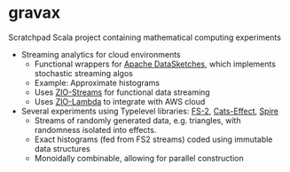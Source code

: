 # gravax
Scratchpad Scala project containing mathematical computing experiments

* Streaming analytics for cloud environments
  * Functional wrappers for [Apache DataSketches](https://datasketches.apache.org), which implements stochastic streaming algos
  * Example: Approximate histograms
  * Uses [ZIO-Streams](https://zio.dev/reference/stream/) for functional data streaming
  * Uses [ZIO-Lambda](https://zio.dev/zio-lambda/) to integrate with AWS cloud
* Several experiments using Typelevel libraries:  [FS-2](https://fs2.io), [Cats-Effect](https://typelevel.org/cats-effect), [Spire](https://typelevel.org/spire)
  * Streams of randomly generated data, e.g. triangles, with randomness isolated into effects.
  * Exact histograms (fed from FS2 streams) coded using immutable data structures
   * Monoidally combinable, allowing for parallel construction

  

